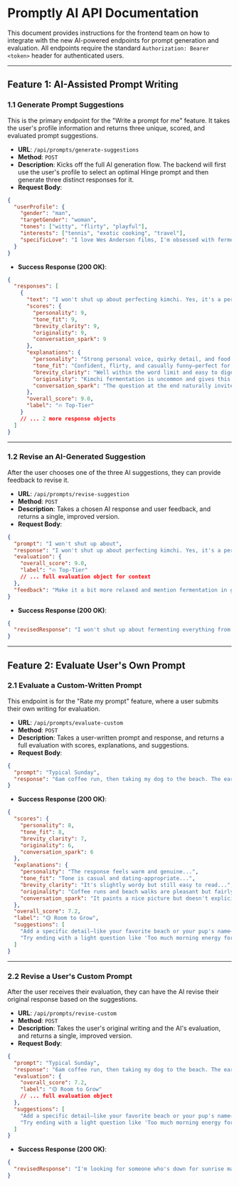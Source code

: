 # Promptly AI API Documentation

This document provides instructions for the frontend team on how to integrate with the new AI-powered endpoints for prompt generation and evaluation. All endpoints require the standard `Authorization: Bearer <token>` header for authenticated users.

---

## Feature 1: AI-Assisted Prompt Writing

### 1.1 Generate Prompt Suggestions

This is the primary endpoint for the "Write a prompt for me" feature. It takes the user's profile information and returns three unique, scored, and evaluated prompt suggestions.

- **URL**: `/api/prompts/generate-suggestions`
- **Method**: `POST`
- **Description**: Kicks off the full AI generation flow. The backend will first use the user's profile to select an optimal Hinge prompt and then generate three distinct responses for it.
- **Request Body**:

```json
{
  "userProfile": {
    "gender": "man",
    "targetGender": "woman",
    "tones": ["witty", "flirty", "playful"],
    "interests": ["tennis", "exotic cooking", "travel"],
    "specificLove": "I love Wes Anderson films, I'm obsessed with fermentation, I always cry during Pixar movies"
  }
}
```

- **Success Response (200 OK)**:

```json
{
  "responses": [
    {
      "text": "I won't shut up about perfecting kimchi. Yes, it's a personality trait. Wanna try my spicy batch?",
      "scores": {
        "personality": 9,
        "tone_fit": 9,
        "brevity_clarity": 9,
        "originality": 9,
        "conversation_spark": 9
      },
      "explanations": {
        "personality": "Strong personal voice, quirky detail, and food passion create an authentic and memorable impression.",
        "tone_fit": "Confident, flirty, and casually funny—perfect for Hinge.",
        "brevity_clarity": "Well within the word limit and easy to digest.",
        "originality": "Kimchi fermentation is uncommon and gives this personality.",
        "conversation_spark": "The question at the end naturally invites a reply."
      },
      "overall_score": 9.0,
      "label": "🔥 Top-Tier"
    }
    // ... 2 more response objects
  ]
}
```

---

### 1.2 Revise an AI-Generated Suggestion

After the user chooses one of the three AI suggestions, they can provide feedback to revise it.

- **URL**: `/api/prompts/revise-suggestion`
- **Method**: `POST`
- **Description**: Takes a chosen AI response and user feedback, and returns a single, improved version.
- **Request Body**:

```json
{
  "prompt": "I won't shut up about",
  "response": "I won't shut up about perfecting kimchi. Yes, it's a personality trait. Wanna try my spicy batch?",
  "evaluation": {
    "overall_score": 9.0,
    "label": "🔥 Top-Tier"
    // ... full evaluation object for context
  },
  "feedback": "Make it a bit more relaxed and mention fermentation in general, not just kimchi."
}
```

- **Success Response (200 OK)**:

```json
{
  "revisedResponse": "I won't shut up about fermenting everything from carrots to miso. Ever made your own pickles?"
}
```

---

## Feature 2: Evaluate User's Own Prompt

### 2.1 Evaluate a Custom-Written Prompt

This endpoint is for the "Rate my prompt" feature, where a user submits their own writing for evaluation.

- **URL**: `/api/prompts/evaluate-custom`
- **Method**: `POST`
- **Description**: Takes a user-written prompt and response, and returns a full evaluation with scores, explanations, and suggestions.
- **Request Body**:

```json
{
  "prompt": "Typical Sunday",
  "response": "6am coffee run, then taking my dog to the beach. The earlier the better."
}
```

- **Success Response (200 OK)**:

```json
{
  "scores": {
    "personality": 8,
    "tone_fit": 8,
    "brevity_clarity": 7,
    "originality": 6,
    "conversation_spark": 6
  },
  "explanations": {
    "personality": "The response feels warm and genuine...",
    "tone_fit": "Tone is casual and dating-appropriate...",
    "brevity_clarity": "It's slightly wordy but still easy to read...",
    "originality": "Coffee runs and beach walks are pleasant but fairly common...",
    "conversation_spark": "It paints a nice picture but doesn't explicitly invite engagement..."
  },
  "overall_score": 7.2,
  "label": "🟡 Room to Grow",
  "suggestions": [
    "Add a specific detail—like your favorite beach or your pup's name—to help it stand out.",
    "Try ending with a light question like 'Too much morning energy for you?' to spark a reply."
  ]
}
```

---

### 2.2 Revise a User's Custom Prompt

After the user receives their evaluation, they can have the AI revise their original response based on the suggestions.

- **URL**: `/api/prompts/revise-custom`
- **Method**: `POST`
- **Description**: Takes the user's original writing and the AI's evaluation, and returns a single, improved version.
- **Request Body**:

```json
{
  "prompt": "Typical Sunday",
  "response": "6am coffee run, then taking my dog to the beach. The earlier the better.",
  "evaluation": {
    "overall_score": 7.2,
    "label": "🟡 Room to Grow"
    // ... full evaluation object
  },
  "suggestions": [
    "Add a specific detail—like your favorite beach or your pup's name—to help it stand out.",
    "Try ending with a light question like 'Too much morning energy for you?' to spark a reply."
  ]
}
```

- **Success Response (200 OK)**:

```json
{
  "revisedResponse": "I'm looking for someone who's down for sunrise matcha walks on Venice Beach with Max—too much morning energy for you?"
}
```
